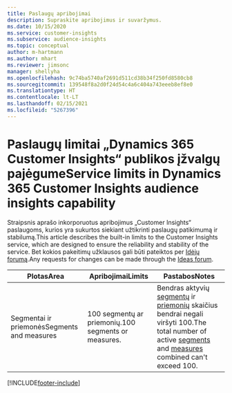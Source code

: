 ```yaml
---
title: Paslaugų apribojimai
description: Supraskite apribojimus ir suvaržymus.
ms.date: 10/15/2020
ms.service: customer-insights
ms.subservice: audience-insights
ms.topic: conceptual
author: m-hartmann
ms.author: mhart
ms.reviewer: jimsonc
manager: shellyha
ms.openlocfilehash: 9c74ba5740af2691d511cd38b34f250fd8580cb8
ms.sourcegitcommit: 139548f8a2d0f24d54c4a6c404a743eeeb8ef8e0
ms.translationtype: HT
ms.contentlocale: lt-LT
ms.lasthandoff: 02/15/2021
ms.locfileid: "5267396"
---
```

# <a name="service-limits-in-dynamics-365-customer-insights-audience-insights-capability"></a><span data-ttu-id="d4c46-103">Paslaugų limitai „Dynamics 365 Customer Insights“ publikos įžvalgų pajėgume</span><span class="sxs-lookup"><span data-stu-id="d4c46-103">Service limits in Dynamics 365 Customer Insights audience insights capability</span></span>

<span data-ttu-id="d4c46-104">Straipsnis aprašo inkorporuotus apribojimus „Customer Insights“ paslaugoms, kurios yra sukurtos siekiant užtikrinti paslaugų patikimumą ir stabilumą.</span><span class="sxs-lookup"><span data-stu-id="d4c46-104">This article describes the built-in limits to the Customer Insights service, which are designed to ensure the reliability and stability of the service.</span></span> <span data-ttu-id="d4c46-105">Bet kokios pakeitimų užklausos gali būti pateiktos per [Idėjų forumą](https://go.microsoft.com/fwlink/?linkid=2074172).</span><span class="sxs-lookup"><span data-stu-id="d4c46-105">Any requests for changes can be made through the [Ideas forum](https://go.microsoft.com/fwlink/?linkid=2074172).</span></span> 
 
| <span data-ttu-id="d4c46-106">Plotas</span><span class="sxs-lookup"><span data-stu-id="d4c46-106">Area</span></span>  | <span data-ttu-id="d4c46-107">Apribojimai</span><span class="sxs-lookup"><span data-stu-id="d4c46-107">Limits</span></span>  | <span data-ttu-id="d4c46-108">Pastabos</span><span class="sxs-lookup"><span data-stu-id="d4c46-108">Notes</span></span> |
|-------------|---------------------------------------------------------------------|---------------------------------------------------------------------|
| <span data-ttu-id="d4c46-109">Segmentai ir priemonės</span><span class="sxs-lookup"><span data-stu-id="d4c46-109">Segments and measures</span></span> | <span data-ttu-id="d4c46-110">100 segmentų ar priemonių.</span><span class="sxs-lookup"><span data-stu-id="d4c46-110">100 segments or measures.</span></span> | <span data-ttu-id="d4c46-111">Bendras aktyvių [segmentų](segments.md) ir [priemonių](measures.md) skaičius bendrai negali viršyti 100.</span><span class="sxs-lookup"><span data-stu-id="d4c46-111">The total number of active [segments](segments.md) and [measures](measures.md) combined can't exceed 100.</span></span>  |


[!INCLUDE[footer-include](../includes/footer-banner.md)]